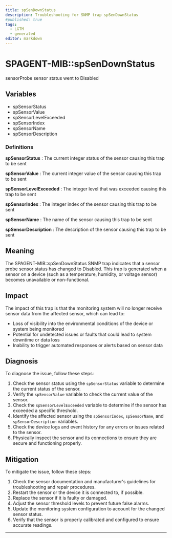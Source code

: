 ```yaml
---
title: spSenDownStatus
description: Troubleshooting for SNMP trap spSenDownStatus
#published: true
tags:
  - LGTM
  - generated
editor: markdown
---
```


# SPAGENT-MIB::spSenDownStatus 

sensorProbe sensor status went to Disabled 


## Variables


  - spSensorStatus
  - spSensorValue
  - spSensorLevelExceeded
  - spSensorIndex
  - spSensorName
  - spSensorDescription 

### Definitions 


**spSensorStatus** 
: The current integer status of the sensor causing this trap to be sent 

**spSensorValue** 
: The current integer value of the sensor causing this trap to be sent 

**spSensorLevelExceeded** 
: The integer level that was exceeded causing this trap to be sent 

**spSensorIndex** 
: The integer index of the sensor causing this trap to be sent 

**spSensorName** 
: The name of the sensor causing this trap to be sent 

**spSensorDescription** 
: The description of the sensor causing this trap to be sent 


## Meaning

The SPAGENT-MIB::spSenDownStatus SNMP trap indicates that a sensor probe sensor status has changed to Disabled. This trap is generated when a sensor on a device (such as a temperature, humidity, or voltage sensor) becomes unavailable or non-functional.

## Impact

The impact of this trap is that the monitoring system will no longer receive sensor data from the affected sensor, which can lead to:

* Loss of visibility into the environmental conditions of the device or system being monitored
* Potential for undetected issues or faults that could lead to system downtime or data loss
* Inability to trigger automated responses or alerts based on sensor data

## Diagnosis

To diagnose the issue, follow these steps:

1. Check the sensor status using the `spSensorStatus` variable to determine the current status of the sensor.
2. Verify the `spSensorValue` variable to check the current value of the sensor.
3. Check the `spSensorLevelExceeded` variable to determine if the sensor has exceeded a specific threshold.
4. Identify the affected sensor using the `spSensorIndex`, `spSensorName`, and `spSensorDescription` variables.
5. Check the device logs and event history for any errors or issues related to the sensor.
6. Physically inspect the sensor and its connections to ensure they are secure and functioning properly.

## Mitigation

To mitigate the issue, follow these steps:

1. Check the sensor documentation and manufacturer's guidelines for troubleshooting and repair procedures.
2. Restart the sensor or the device it is connected to, if possible.
3. Replace the sensor if it is faulty or damaged.
4. Adjust the sensor threshold levels to prevent future false alarms.
5. Update the monitoring system configuration to account for the changed sensor status.
6. Verify that the sensor is properly calibrated and configured to ensure accurate readings.
---




